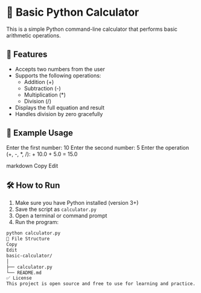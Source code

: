 # 🧮 Basic Python Calculator

This is a simple Python command-line calculator that performs basic arithmetic operations.

## 🚀 Features
- Accepts two numbers from the user
- Supports the following operations:
  - Addition (+)
  - Subtraction (-)
  - Multiplication (*)
  - Division (/)
- Displays the full equation and result
- Handles division by zero gracefully
## 📝 Example Usage
Enter the first number: 10
Enter the second number: 5
Enter the operation (+, -, *, /): +
10.0 + 5.0 = 15.0

markdown
Copy
Edit
## 🛠 How to Run
1. Make sure you have Python installed (version 3+)
2. Save the script as `calculator.py`
3. Open a terminal or command prompt
4. Run the program:

```bash
python calculator.py
📂 File Structure
Copy
Edit
basic-calculator/
│
├── calculator.py
└── README.md
✅ License
This project is open source and free to use for learning and practice.


